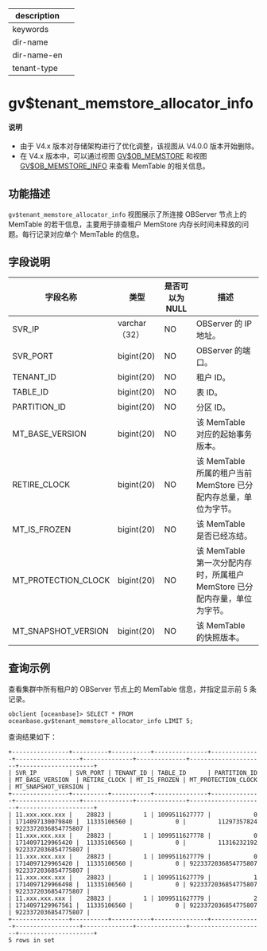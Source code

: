 |description||
|---|---|
|keywords||
|dir-name||
|dir-name-en||
|tenant-type||

# gv$tenant_memstore_allocator_info

<main id="notice" type='explain'>
<h4>说明</h4>
<ul><li>由于 V4.x 版本对存储架构进行了优化调整，该视图从 V4.0.0 版本开始删除。</li>
<li>在 V4.x 版本中，可以通过视图 <a href="1600.gv-ob_memstore-of-sys-tenant.md">GV$OB_MEMSTORE</a> 和视图 <a href="1700.gv-ob_memstore_info-of-sys-tenant.md">GV$OB_MEMSTORE_INFO</a> 来查看 MemTable 的相关信息。</li></ul>
</main>

## 功能描述

`gv$tenant_memstore_allocator_info` 视图展示了所连接 OBServer 节点上的 MemTable 的若干信息，主要用于排查租户 MemStore 内存长时间未释放的问题。每行记录对应单个 MemTable 的信息。

## 字段说明

|      **字段名称**   |   **类型**  | **是否可以为 NULL** |                  **描述**                 |
|---------------------|-------------|----------------|-----------------------------------------------|
| SVR_IP              | varchar（32） | NO           | OBServer 的 IP 地址。                         |
| SVR_PORT            | bigint(20)  | NO             | OBServer 的端口。                             |
| TENANT_ID           | bigint(20)  | NO             | 租户 ID。                                    |
| TABLE_ID            | bigint(20)  | NO             | 表 ID。                                     |
| PARTITION_ID        | bigint(20)  | NO             | 分区 ID。                                    |
| MT_BASE_VERSION     | bigint(20)  | NO             | 该 MemTable 对应的起始事务版本。                     |
| RETIRE_CLOCK        | bigint(20)  | NO             | 该 MemTable 所属的租户当前 MemStore 已分配内存总量，单位为字节。      |
| MT_IS_FROZEN        | bigint(20)  | NO             | 该 MemTable 是否已经冻结。                        |
| MT_PROTECTION_CLOCK | bigint(20)  | NO             | 该 MemTable 第一次分配内存时，所属租户 MemStore 已分配内存量，单位为字节。 |
| MT_SNAPSHOT_VERSION | bigint(20)  | NO             | 该 MemTable 的快照版本。                         |

## 查询示例

查看集群中所有租户的 OBServer 节点上的 MemTable 信息，并指定显示前 5 条记录。

```shell
obclient [oceanbase]> SELECT * FROM oceanbase.gv$tenant_memstore_allocator_info LIMIT 5;
```

查询结果如下：

```shell
+----------------+----------+-----------+---------------+--------------+------------------+--------------+--------------+---------------------+---------------------+
| SVR_IP         | SVR_PORT | TENANT_ID | TABLE_ID      | PARTITION_ID | MT_BASE_VERSION  | RETIRE_CLOCK | MT_IS_FROZEN | MT_PROTECTION_CLOCK | MT_SNAPSHOT_VERSION |
+----------------+----------+-----------+---------------+--------------+------------------+--------------+--------------+---------------------+---------------------+
| 11.xxx.xxx.xxx |    28823 |         1 | 1099511627777 |            0 | 1714097130079840 |  11335106560 |            0 |         11297357824 | 9223372036854775807 |
| 11.xxx.xxx.xxx |    28823 |         1 | 1099511627778 |            0 | 1714097129965420 |  11335106560 |            0 |         11316232192 | 9223372036854775807 |
| 11.xxx.xxx.xxx |    28823 |         1 | 1099511627779 |            0 | 1714097129965420 |  11335106560 |            0 | 9223372036854775807 | 9223372036854775807 |
| 11.xxx.xxx.xxx |    28823 |         1 | 1099511627779 |            1 | 1714097129966498 |  11335106560 |            0 | 9223372036854775807 | 9223372036854775807 |
| 11.xxx.xxx.xxx |    28823 |         1 | 1099511627779 |            2 | 1714097129967561 |  11335106560 |            0 | 9223372036854775807 | 9223372036854775807 |
+----------------+----------+-----------+---------------+--------------+------------------+--------------+--------------+---------------------+---------------------+
5 rows in set
```
